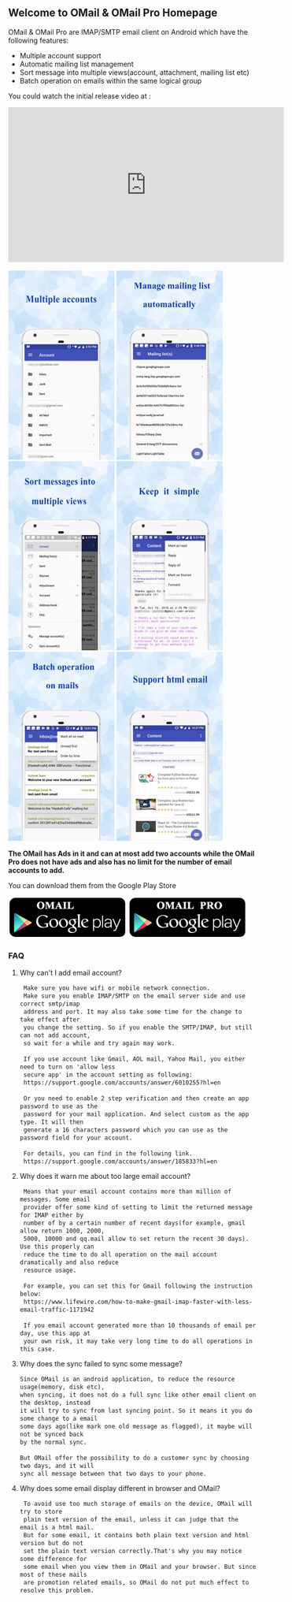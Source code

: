 ## Welcome to OMail & OMail Pro Homepage

OMail & OMail Pro are IMAP/SMTP email client on Android which have the following features:

- Multiple account support
- Automatic mailing list management
- Sort message into multiple views(account, attachment, mailing list etc)
- Batch operation on emails within the same logical group


You could watch the initial release video at :

<iframe width="560" height="315" src="https://www.youtube.com/embed/zWoh1Dqq6-Y" frameborder="0" allowfullscreen></iframe>

![Account](screen01_account.jpg) ![MailingList](screen02_mailinglist.jpg) ![Root_View](screen03_rootview.jpg) ![Operatino_0](screen04_operation00.jpg) ![Operatino_1](screen05_operation01.jpg) ![Operation_2](screen06_operation02.jpg)


**The OMail has Ads in it and can at most add two accounts while the OMail Pro does not have ads and also has no limit for the number of email accounts to add.**

You can download them from the Google Play Store

[![OMail](Omail_google.png)](https://play.google.com/store/apps/details?id=com.m00nlight.omail) [![OMail Pro](Omail_Pro_google.png)](https://play.google.com/store/apps/details?id=com.m00nlight.omail_pro)


### FAQ

1. Why can't I add email account?

        Make sure you have wifi or mobile network connection. 
        Make sure you enable IMAP/SMTP on the email server side and use correct smtp/imap
        address and port. It may also take some time for the change to take effect after
        you change the setting. So if you enable the SMTP/IMAP, but still can not add account,
        so wait for a while and try again may work.

        If you use account like Gmail, AOL mail, Yahoo Mail, you either need to turn on 'allow less
        secure app' in the account setting as following:
        https://support.google.com/accounts/answer/6010255?hl=en

        Or you need to enable 2 step verification and then create an app password to use as the
        password for your mail application. And select custom as the app type. It will then
        generate a 16 characters password which you can use as the password field for your account.

        For details, you can find in the following link.
        https://support.google.com/accounts/answer/185833?hl=en
        
2. Why does it warn me about too large email account?

        Means that your email account contains more than million of messages. Some email
        provider offer some kind of setting to limit the returned message for IMAP either by
        number of by a certain number of recent days(for example, gmail allow return 1000, 2000,
        5000, 10000 and qq.mail allow to set return the recent 30 days). Use this properly can
        reduce the time to do all operation on the mail account dramatically and also reduce
        resource usage.
        
        For example, you can set this for Gmail following the instruction below:
        https://www.lifewire.com/how-to-make-gmail-imap-faster-with-less-email-traffic-1171942

        If you email account generated more than 10 thousands of email per day, use this app at
        your own risk, it may take very long time to do all operations in this case.
        
 3. Why does the sync failed to sync some message?
 
        Since OMail is an android application, to reduce the resource usage(memory, disk etc),
        when syncing, it does not do a full sync like other email client on the desktop, instead
        it will try to sync from last syncing point. So it means it you do some change to a email
        some days ago(like mark one old message as flagged), it maybe will not be synced back
        by the normal sync.
        
        But OMail offer the possibility to do a customer sync by choosing two days, and it will
        sync all message between that two days to your phone.

4. Why does some email display different in browser and OMail?

        To avoid use too much storage of emails on the device, OMail will try to store
        plain text version of the email, unless it can judge that the email is a html mail.
        But for some email, it contains both plain text version and html version but do not
        set the plain text version correctly.That's why you may notice some difference for
        some email when you view them in OMail and your browser. But since most of these mails
        are promotion related emails, so OMail do not put much effect to resolve this problem.


